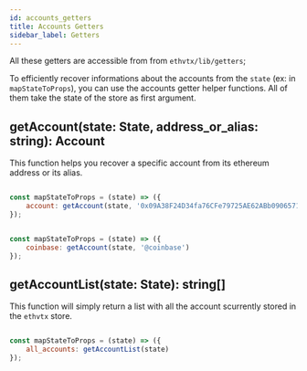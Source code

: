 ```yaml
---
id: accounts_getters
title: Accounts Getters
sidebar_label: Getters
---
```


All these getters are accessible from from `ethvtx/lib/getters`;

To efficiently recover informations about the accounts from the `state` (ex: in `mapStateToProps`), you can use the accounts getter helper functions. All of them take the state of the store as first argument.

## getAccount(state: State, address_or_alias: string): Account

This function helps you recover a specific account from its ethereum address or its alias.

```jsx

const mapStateToProps = (state) => ({
    account: getAccount(state, '0x09A38F24D34fa76CFe79725AE62ABb0906571634')
});

```

```jsx

const mapStateToProps = (state) => ({
    coinbase: getAccount(state, '@coinbase')
});

```

## getAccountList(state: State): string[]

This function will simply return a list with all the account scurrently stored in the `ethvtx` store.

```jsx

const mapStateToProps = (state) => ({
    all_accounts: getAccountList(state)
});

```

